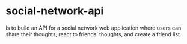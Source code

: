 # social-network-api
Is to build an API for a social network web application where users can share their thoughts, react to friends’ thoughts, and create a friend list.
